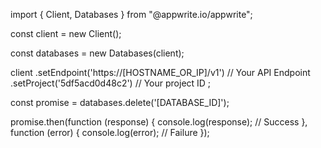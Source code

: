 import { Client, Databases } from "@appwrite.io/appwrite";

const client = new Client();

const databases = new Databases(client);

client
    .setEndpoint('https://[HOSTNAME_OR_IP]/v1') // Your API Endpoint
    .setProject('5df5acd0d48c2') // Your project ID
;

const promise = databases.delete('[DATABASE_ID]');

promise.then(function (response) {
    console.log(response); // Success
}, function (error) {
    console.log(error); // Failure
});
